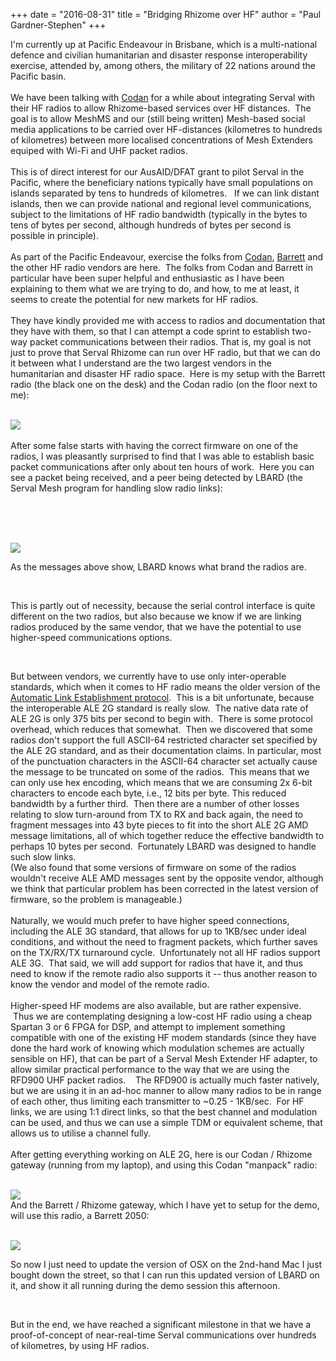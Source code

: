 +++
date = "2016-08-31"
title = "Bridging Rhizome over HF"
author = "Paul Gardner-Stephen"
+++

<div class="post-body entry-content" id="post-body-1076246796460985677" itemprop="description articleBody">
I'm currently up at Pacific Endeavour in Brisbane, which is a multi-national defence and civilian humanitarian and disaster response interoperability exercise, attended by, among others, the military of 22 nations around the Pacific basin.<br/>
<br/>
We have been talking with <a href="http://www.codanradio.com/">Codan</a> for a while about integrating Serval with their HF radios to allow Rhizome-based services over HF distances.  The goal is to allow MeshMS and our (still being written) Mesh-based social media applications to be carried over HF-distances (kilometres to hundreds of kilometres) between more localised concentrations of Mesh Extenders equiped with Wi-Fi and UHF packet radios.<br/>
<br/>
This is of direct interest for our AusAID/DFAT grant to pilot Serval in the Pacific, where the beneficiary nations typically have small populations on islands separated by tens to hundreds of kilometres.   If we can link distant islands, then we can provide national and regional level communications, subject to the limitations of HF radio bandwidth (typically in the bytes to tens of bytes per second, although hundreds of bytes per second is possible in principle).<br/>
<br/>
As part of the Pacific Endeavour, exercise the folks from <a href="http://www.codanradio.com/">Codan</a>, <a href="http://www.barrettcommunications.com.au/">Barrett</a> and the other HF radio vendors are here.  The folks from Codan and Barrett in particular have been super helpful and enthusiastic as I have been explaining to them what we are trying to do, and how, to me at least, it seems to create the potential for new markets for HF radios. <br/>
<br/>
They have kindly provided me with access to radios and documentation that they have with them, so that I can attempt a code sprint to establish two-way packet communications between their radios. That is, my goal is not just to prove that Serval Rhizome can run over HF radio, but that we can do it between what I understand are the two largest vendors in the humanitarian and disaster HF radio space.  Here is my setup with the Barrett radio (the black one on the desk) and the Codan radio (on the floor next to me):<br/>
<br/>

<a href="https://3.bp.blogspot.com/-dp7U8P2sOzw/V8eV0AFwAwI/AAAAAAAAF74/3YXA7t7rNiAEb9zjIHMcrhS72RUNt6JgwCLcB/s1600/IMG_20160831_190209.jpg"><img src="https://3.bp.blogspot.com/-dp7U8P2sOzw/V8eV0AFwAwI/AAAAAAAAF74/3YXA7t7rNiAEb9zjIHMcrhS72RUNt6JgwCLcB/s640/IMG_20160831_190209.jpg"/></a>
<br/>
<br/>
After some false starts with having the correct firmware on one of the radios, I was pleasantly surprised to find that I was able to establish basic packet communications after only about ten hours of work.  Here you can see a packet being received, and a peer being detected by LBARD (the Serval Mesh program for handling slow radio links):<br/>
<br/>

<br/>
<br/>

<a href="https://4.bp.blogspot.com/-G9hsrrJZdzY/V8eRtuh6__I/AAAAAAAAF7c/O5NnWPofqjYCIQNYwrQVggRymlkJCpRDgCLcB/s1600/TerminalScreenSnapz007.png"><img src="https://4.bp.blogspot.com/-G9hsrrJZdzY/V8eRtuh6__I/AAAAAAAAF7c/O5NnWPofqjYCIQNYwrQVggRymlkJCpRDgCLcB/s640/TerminalScreenSnapz007.png"/></a>
<br/>

As the messages above show, LBARD knows what brand the radios are.  

<br/>

This is partly out of necessity, because the serial control interface is quite different on the two radios, but also because we know if we are linking radios produced by the same vendor, that we have the potential to use higher-speed communications options.  

<br/>

But between vendors, we currently have to use only inter-operable standards, which when it comes to HF radio means the older version of the <a href="https://en.wikipedia.org/wiki/Automatic_link_establishment">Automatic Link Establishment protocol</a>.  This is a bit unfortunate, because the interoperable ALE 2G standard is really slow.  The native data rate of ALE 2G is only 375 bits per second to begin with.  There is some protocol overhead, which reduces that somewhat.  Then we discovered that some radios don't support the full ASCII-64 restricted character set specified by the ALE 2G standard, and as their documentation claims. In particular, most of the punctuation characters in the ASCII-64 character set actually cause the message to be truncated on some of the radios.  This means that we can only use hex encoding, which means that we are consuming 2x 6-bit characters to encode each byte, i.e., 12 bits per byte. This reduced bandwidth by a further third.  Then there are a number of other losses relating to slow turn-around from TX to RX and back again, the need to fragment messages into 43 byte pieces to fit into the short ALE 2G AMD message limitations, all of which together reduce the effective bandwidth to perhaps 10 bytes per second.  Fortunately LBARD was designed to handle such slow links.
<br/>
(We also found that some versions of firmware on some of the radios wouldn't receive ALE AMD messages sent by the opposite vendor, although we think that particular problem has been corrected in the latest version of firmware, so the problem is manageable.)<br/>
<br/>
Naturally, we would much prefer to have higher speed connections, including the ALE 3G standard, that allows for up to 1KB/sec under ideal conditions, and without the need to fragment packets, which further saves on the TX/RX/TX turnaround cycle.  Unfortunately not all HF radios support ALE 3G.  That said, we will add support for radios that have it, and thus need to know if the remote radio also supports it -- thus another reason to know the vendor and model of the remote radio.<br/>
<br/>
Higher-speed HF modems are also available, but are rather expensive.  Thus we are contemplating designing a low-cost HF radio using a cheap Spartan 3 or 6 FPGA for DSP, and attempt to implement something compatible with one of the existing HF modem standards (since they have done the hard work of knowing which modulation schemes are actually sensible on HF), that can be part of a Serval Mesh Extender HF adapter, to allow similar practical performance to the way that we are using the RFD900 UHF packet radios.    The RFD900 is actually much faster natively, but we are using it in an ad-hoc manner to allow many radios to be in range of each other, thus limiting each transmitter to ~0.25 - 1KB/sec.  For HF links, we are using 1:1 direct links, so that the best channel and modulation can be used, and thus we can use a simple TDM or equivalent scheme, that allows us to utilise a channel fully.<br/>
<br/>
After getting everything working on ALE 2G, here is our Codan / Rhizome gateway (running from my laptop), and using this Codan "manpack" radio:<br/>
<br/>

<a href="https://3.bp.blogspot.com/-W2ZgxpHTqGE/V8eV3tO4hqI/AAAAAAAAF8A/NupksQo3Q4kqHKimE9vnVb1r0c8JdMfrwCLcB/s1600/IMG_20160901_115833.jpg"><img src="https://3.bp.blogspot.com/-W2ZgxpHTqGE/V8eV3tO4hqI/AAAAAAAAF8A/NupksQo3Q4kqHKimE9vnVb1r0c8JdMfrwCLcB/s640/IMG_20160901_115833.jpg"/></a>
<br/>
And the Barrett / Rhizome gateway, which I have yet to setup for the demo, will use this radio, a Barrett 2050:<br/>
<br/>

<a href="https://1.bp.blogspot.com/-Kid9bQWcpzc/V8eXjQWb8II/AAAAAAAAF8M/KDFApLu8vRM0c2W2oEkLyWkUmnHKzpo8QCLcB/s1600/IMG_20160901_124850.jpg"><img src="https://1.bp.blogspot.com/-Kid9bQWcpzc/V8eXjQWb8II/AAAAAAAAF8M/KDFApLu8vRM0c2W2oEkLyWkUmnHKzpo8QCLcB/s640/IMG_20160901_124850.jpg"/></a>
<br/>

So now I just need to update the version of OSX on the 2nd-hand Mac I just bought down the street, so that I can run this updated version of LBARD on it, and show it all running during the demo session this afternoon.  

<br/>

But in the end, we have reached a significant milestone in that we have a proof-of-concept of near-real-time Serval communications over hundreds of kilometres, by using HF radios.
<div></div>
</div>
